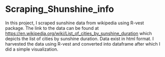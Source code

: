 # Scraping_Shunshine_info
In this project, I  scraped sunshine data from wikipedia using R-vest package.
The link to the data can be found at https://en.wikipedia.org/wiki/List_of_cities_by_sunshine_duration which depicts 
the list of cities by sunshine duration.
Data exist in html format. I harvested the data using R-vest and converted into dataframe after which I did a simple visualization.
